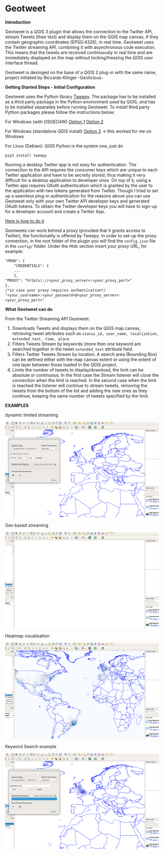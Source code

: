 ﻿# Geotweet

**Introduction**

Geotweet is a QGIS 3 plugin that allows the connection to the Twitter API, stream Tweets (their text) and display them on the QGIS map canvas, if they contain geographic coordinates (EPSG:4326), in real time. Geotweet uses the Twitter streaming API, combining it with asynchronous code execution. This means that the tweets are received continuously in real time and are immediately displayed on the map without locking/freezing the QGIS user interface thread. 

Geotweet is desinged on the base of a QGIS 2 plug-in with the same name, project initiated by Riccardo Klinger -Geolicious-

**Getting Started Steps - Initial Configuration**

Geotweet uses the Python library [Tweepy](https://tweepy.readthedocs.io/en/3.7.0/getting_started.html). The package has to be installed as a third party package in the Python environment used by QGIS, and has to be installed separately before running Geotweet. To install third party Python packages please follow the instructions below:

For Windows (with OSGEO4W)
[Option 1](https://www.lutraconsulting.co.uk/blog/2016/03/02/installing-third-party-python-modules-in-qgis-windows/) 
[Option 2](https://gis.stackexchange.com/questions/246414/install-third-party-python-modules-in-qgis-windows) 

For Windows (standalone QGIS install)
[Option 3](https://gis.stackexchange.com/questions/273870/osgeo4w-shell-with-python3/277842#277842) -> this worked for me on Windows

For Linux (Debian):
QGIS Python is the system one, just do 

    pip3 install tweepy

Running a desktop Twitter app is not easy for authentication. The connection to the API requires the consumer keys which are unique to each Twitter application and have to be secretly stored, thus making it very difficult for a desktop application to developer ones. On top of it, using a Twitter app requires OAuth authentication which is granted by the user to the application with two tokens generated from Twitter. Though I tried to set up a seamless plug-in authentication for the reasons above you can use Geotweet only with your own Twitter API developer keys and generated OAuth tokens. To obtain the Twitter developer keys you will have to sign-up for a developer account and create a Twitter App. 

[Here is how to do it](https://developer.twitter.com/en/account/get-started)

Geotweets can work behind a proxy (provided that it grants access to Twitter), the functionality is offered by Tweepy. In order to set-up the proxy connection, in the root folder of the plugin you will find the `config.json` file in the `config/` folder. Under the `PROD` section insert your proxy URL, for example:

    "PROD": {
	    "CREDENTIALS": {
	    ...
	    },
    "PROXY": "http(s)://<your_proxy_server>:<your_proxy_port>"
    },
    /*in case your proxy requires authentication*/
    "<your_username>:<your_password>@<your_proxy_server>:<your_proxy_port>"


**What Geotweet can do**

From the Twitter Streaming API Geotweet:

 1. Downloads Tweets and displays them on the QGIS map canvas, retrieving tweet attributes such as `status_id, user_name, localization, extended_text, time, place`
 2. Filters Tweets Stream by keywords (more then one keyword are searched together in the tweet `extended_text` attribute field.
 3. Filters Twitter Tweets Stream by location. A search area (Bounding Box) can be defined either with the map canvas extent or using the extent of one layer between those loaded in the QGIS project.
 4. Limits the number of tweets to display/download, the limit can be absolute or continuous. In the first case the Stream listener will close the connection when the limit is reached. In the second case when the limit is reached the listener will continue to stream tweets, removing the tweets from the bottom of the list and adding the new ones as they continue, keeping the same number of tweets specified by the limit. 
 
 **EXAMPLES**
 
 dynamic limited streaming 
 
 ![](example_images/geo_limited_stream.gif)
 
 Geo based streaming 
 
 ![](example_images/geo_stream.gif)
 
 Heatmap visualisation 
 
 ![](/example_images/heat_map_stream.gif)
 
 Keyword Search example
 
 ![](/example_images/keyword_stream.gif)
